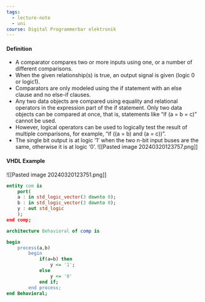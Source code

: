 ```yaml
---
tags:
  - lecture-note
  - uni
course: Digital Programmerbar elektronik
---
```

#### Definition
* A comparator compares two or more inputs using one, or a number of different comparisons.
* When the given relationship(s) is true, an output signal is given (logic 0 or logic1).
* Comparators are only modeled using the if statement with an else clause and no else-if clauses.
* Any two data objects are compared using equality and relational operators in the expression part of the if statement. Only two data objects can be compared at once, that is, statements like “if (a = b = c)” cannot be used.
* However, logical operators can be used to logically test the result of multiple comparisons, for example, “if ((a = b) and (a = c))”.
* The single bit output is at logic ‘1’ when the two n-bit input buses are the same, otherwise it is at logic ‘0’.
![[Pasted image 20240320123757.png]]

#### VHDL Example
![[Pasted image 20240320123751.png]]
```vhdl
entity com is
	port(
	a : in std_logic_vector(3 downto 0);
	b : in std_logic_vector(3 downto 0);
	y : out std_logic
	);
end comp;

architecture Behavioral of comp is

begin
	process(a,b)
		begin
			if(a=b) then
				y <= '1';
			else
				y <= '0'
			end if;
		end process;
end Behavioral; 
```